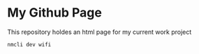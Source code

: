 # My Github Page
This repository holdes an html page for my current work project

```sh
nmcli dev wifi
```
